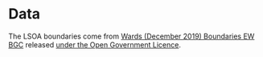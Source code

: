 # Data

The LSOA boundaries come from [Wards (December 2019) Boundaries EW BGC](https://geoportal.statistics.gov.uk/datasets/wards-december-2019-boundaries-ew-bgc) released [under the Open Government Licence](https://www.ons.gov.uk/methodology/geography/licences).
